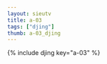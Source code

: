 ```yaml
--- 
layout: sieutv
title: a-03
tags: ["djing"]
thumb: a-03_djing
---
```

{% include djing key="a-03" %} 
